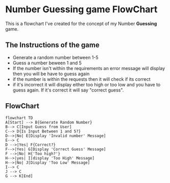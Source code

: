 # Number Guessing game FlowChart
This is a flowchart I've created for the concept of my Number **Guessing** game. 
## The Instructions of the game
+ Generate a random number between 1-5
+ Guess a number beween 1 and 5
+ If the number isn't within the requirements an error message will display then you will be have to guess again
+ if the number is within the requests then it will check if its correct
+ if it's incorrect it will display either too high or too low and you have to guess again. If it's correct it will say "correct guess".
## FlowChart
```mermaid 
flowchart TD
A[Start] --> B{Generate Random Number}
B--> C[Input Guess from User]
C--> D{Is Input Between 1 and 5?}
D-->|No| E[Display 'Invalid number' Message]
E--> C
D -->|Yes| F{Correct?}
F-->|Yes| G[Display 'Correct Guess' Message]
F -->|No| H{'Too high?'}
H-->|yes| I[display 'Too High' Message]
H-->|No| J[Display 'Too Low' Message]
I--> C
J --> C
G --> K[End]


